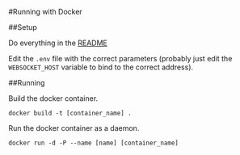 #Running with Docker

##Setup

Do everything in the [README](./README.md)

Edit the `.env` file with the correct parameters (probably just edit the
`WEBSOCKET_HOST` variable to bind to the correct address).

##Running

Build the docker container.

`docker build -t [container_name] .`

Run the docker container as a daemon.

`docker run -d -P --name [name] [container_name]`
